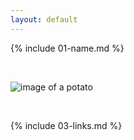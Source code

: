 ```yaml
---
layout: default
---
```


{% include 01-name.md %}

<br>

![image of a potato](https://www.google.com/url?sa=i&url=https%3A%2F%2Ftime.com%2F3574780%2Fusda-potato-genetically-engineered%2F&psig=AOvVaw10b5OzKHJgarR4xzAbQD_7&ust=1618046064781000&source=images&cd=vfe&ved=0CAIQjRxqFwoTCMCTqMHp8O8CFQAAAAAdAAAAABAI)

<br>

{% include 03-links.md %}

